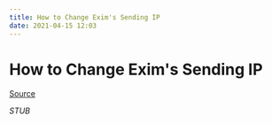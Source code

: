 ```yaml
---
title: How to Change Exim's Sending IP
date: 2021-04-15 12:03
---
```


# How to Change Exim's Sending IP
[Source](https://wiki.inmotionhosting.com/index.php?title=How_to_change_Exim's_Sending_IP)

_STUB_

